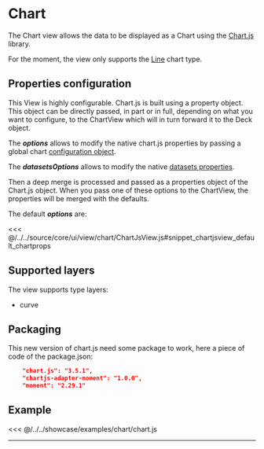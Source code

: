 # Chart

The Chart view allows the data to be displayed as a Chart using the [Chart.js](https://www.chartjs.org/) library.

For the moment, the view only supports the [Line](https://www.chartjs.org/docs/3.5.1/charts/line.html) chart type.

<DocumentationLoad path="/guide/api/ChartJsView.html"/>

## Properties configuration

This View is highly configurable. Chart.js is built using a property object. This object can be directly passed, in part or in full,
depending on what you want to configure, to the ChartView which will in turn forward it to the Deck object.

The ***options*** allows to modify the native chart.js properties by passing a global chart
[configuration object](https://www.chartjs.org/docs/3.5.1/configuration/).

The ***datasetsOptions*** allows to modify the native [datasets properties](https://www.chartjs.org/docs/3.5.1/configuration/).

Then a deep merge is processed and passed as a properties object of the Chart.js object.
When you pass one of these options to the ChartView, the properties will be merged with the defaults.

The default ***options*** are:

<<< @/../../source/core/ui/view/chart/ChartJsView.js#snippet_chartjsview_default_chartprops

## Supported layers

The view supports type layers:
- curve

## Packaging

This new version of chart.js need some package to work, here a piece of code of the package.json:

```json
    "chart.js": "3.5.1",
    "chartjs-adapter-moment": "1.0.0",
    "moment": "2.29.1"
```

## Example

<<< @/../../showcase/examples/chart/chart.js

<hr class="demo-hr"/>
<br/><br/>

<Example path="/showcase/chart.html" style="border:none;width:100%;height: 500px" />

